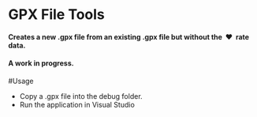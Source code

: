 ﻿# GPX File Tools

#### Creates a new .gpx file from an existing .gpx file but without the  :heart:  rate data.

#### A work in progress.

#Usage

 - Copy a .gpx file into the debug folder.
 - Run the application in Visual Studio
